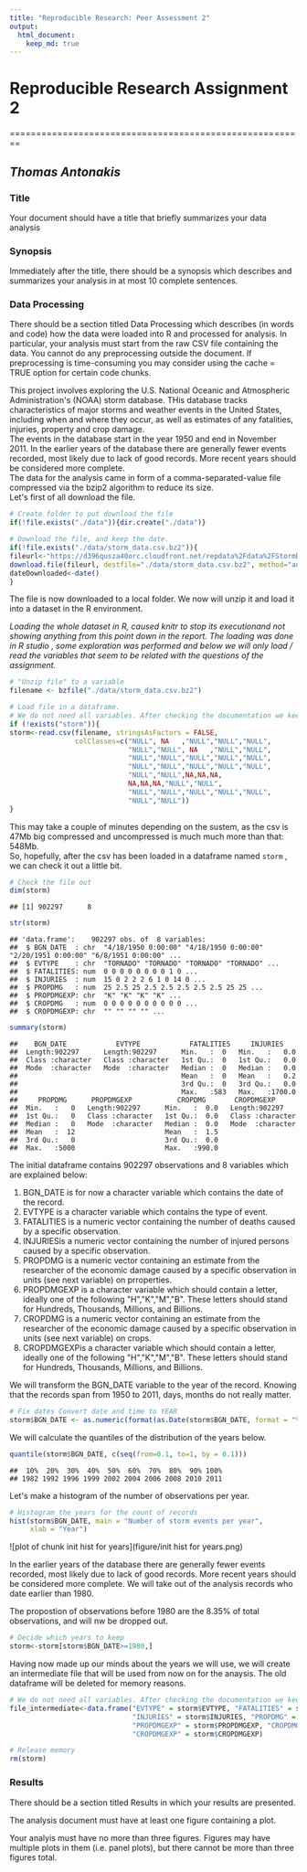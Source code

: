 ```yaml
---
title: "Reproducible Research: Peer Assessment 2"
output: 
  html_document:
    keep_md: true
---
```




# Reproducible Research Assignment 2
========================================================

## *Thomas Antonakis*

### Title

Your document should have a title that briefly summarizes your data analysis


### Synopsis

Immediately after the title, there should be a synopsis which describes and summarizes your analysis in at most 10 complete sentences.

### Data Processing

There should be a section titled Data Processing which describes (in words and code) how the data were loaded into R and processed for analysis. In particular, your analysis must start from the raw CSV file containing the data. You cannot do any preprocessing outside the document. If preprocessing is time-consuming you may consider using the cache = TRUE option for certain code chunks.

This project involves exploring the U.S. National Oceanic and Atmospheric Administration's (NOAA) storm database. THis database tracks characteristics of major storms and weather events in the United States, including when and where they occur, as well as estimates of any fatalities, injuries, property and crop damage.  
The events in the database start in the year 1950 and end in November 2011. In the earlier years of the database there are generally fewer events recorded, most likely due to lack of good records. More recent years should be considered more complete.  
The data for the  analysis came in form of a comma-separated-value file compressed via the bzip2 algorithm to reduce its size.  
Let's first of all download the file.  

```r
# Create folder to put download the file
if(!file.exists("./data")){dir.create("./data")}

# Download the file, and keep the date. 
if(!file.exists("./data/storm_data.csv.bz2")){
fileurl<-"https://d396qusza40orc.cloudfront.net/repdata%2Fdata%2FStormData.csv.bz2"
download.file(fileurl, destfile="./data/storm_data.csv.bz2", method="auto")
dateDownloaded<-date()
}
```

The file is now downloaded to a local folder. We now will unzip it and load it into a dataset in the R environment.  

*Loading the whole dataset in R, caused knitr to stop its executionand not showing anything from this point down in the report. The loading was done in R studio , some exploration was performed and below we will only load / read the variables that seem to be related with the questions of the assignment.*  


```r
# "Unzip file" to a variable
filename <- bzfile("./data/storm_data.csv.bz2")

# Load file in a dataframe. 
# We do not need all variables. After checking the documentation we keep the following
if (!exists("storm")){
storm<-read.csv(filename, stringsAsFactors = FALSE, 
                colClasses=c("NULL", NA   ,"NULL","NULL","NULL",
                             "NULL","NULL", NA   ,"NULL","NULL",
                             "NULL","NULL","NULL","NULL","NULL",
                             "NULL","NULL","NULL","NULL","NULL",
                             "NULL","NULL",NA,NA,NA,
                             NA,NA,NA,"NULL","NULL",
                             "NULL","NULL","NULL","NULL","NULL",
                             "NULL","NULL"))
}
```

This may take a couple of minutes depending on the sustem, as the csv is 47Mb big compressed and uncompressed is much much more than that: 548Mb.  
So, hopefully, after the csv has been loaded in a dataframe named `storm` , we can check it out a little bit.


```r
# Check the file out
dim(storm)
```

```
## [1] 902297      8
```

```r
str(storm)
```

```
## 'data.frame':	902297 obs. of  8 variables:
##  $ BGN_DATE  : chr  "4/18/1950 0:00:00" "4/18/1950 0:00:00" "2/20/1951 0:00:00" "6/8/1951 0:00:00" ...
##  $ EVTYPE    : chr  "TORNADO" "TORNADO" "TORNADO" "TORNADO" ...
##  $ FATALITIES: num  0 0 0 0 0 0 0 0 1 0 ...
##  $ INJURIES  : num  15 0 2 2 2 6 1 0 14 0 ...
##  $ PROPDMG   : num  25 2.5 25 2.5 2.5 2.5 2.5 2.5 25 25 ...
##  $ PROPDMGEXP: chr  "K" "K" "K" "K" ...
##  $ CROPDMG   : num  0 0 0 0 0 0 0 0 0 0 ...
##  $ CROPDMGEXP: chr  "" "" "" "" ...
```

```r
summary(storm)
```

```
##    BGN_DATE            EVTYPE            FATALITIES     INJURIES     
##  Length:902297      Length:902297      Min.   :  0   Min.   :   0.0  
##  Class :character   Class :character   1st Qu.:  0   1st Qu.:   0.0  
##  Mode  :character   Mode  :character   Median :  0   Median :   0.0  
##                                        Mean   :  0   Mean   :   0.2  
##                                        3rd Qu.:  0   3rd Qu.:   0.0  
##                                        Max.   :583   Max.   :1700.0  
##     PROPDMG      PROPDMGEXP           CROPDMG       CROPDMGEXP       
##  Min.   :   0   Length:902297      Min.   :  0.0   Length:902297     
##  1st Qu.:   0   Class :character   1st Qu.:  0.0   Class :character  
##  Median :   0   Mode  :character   Median :  0.0   Mode  :character  
##  Mean   :  12                      Mean   :  1.5                     
##  3rd Qu.:   0                      3rd Qu.:  0.0                     
##  Max.   :5000                      Max.   :990.0
```

The initial dataframe contains 902297 observations and 8 variables which are explained below:  
1. BGN_DATE is for now a character variable which contains the date of the record.  
2. EVTYPE is a character variable which contains the type of event.  
3. FATALITIES is a numeric vector containing the number of deaths caused by a specific observation.  
4. INJURIESis a numeric vector containing the number of injured persons caused by a specific observation.  
5. PROPDMG is a numeric vector containing an estimate from the researcher of the economic damage caused by a specific observation in units (see next variable) on prroperties.  
6. PROPDMGEXP is a character variable which should contain a letter, ideally one of the following "H","K","M","B". These letters should stand for Hundreds, Thousands, Millions, and Billions.  
7. CROPDMG is a numeric vector containing an estimate from the researcher of the economic damage caused by a specific observation in units (see next variable) on crops.
8. CROPDMGEXPis a character variable which should contain a letter, ideally one of the following "H","K","M","B". These letters should stand for Hundreds, Thousands, Millions, and Billions.  

We will transform the BGN_DATE variable to the year of the record. Knowing that the records span from 1950 to 2011, days, months do not really matter.


```r
# Fix dates Convert date and time to YEAR
storm$BGN_DATE <- as.numeric(format(as.Date(storm$BGN_DATE, format = "%m/%d/%Y %H:%M:%S"), "%Y"))
```

We will calculate the quantiles of the distribution of the years below.

```r
quantile(storm$BGN_DATE, c(seq(from=0.1, to=1, by = 0.1)))
```

```
##  10%  20%  30%  40%  50%  60%  70%  80%  90% 100% 
## 1982 1992 1996 1999 2002 2004 2006 2008 2010 2011
```

Let's make a histogram of the number of observations per year.

```r
# Histogram the years for the count of records 
hist(storm$BGN_DATE, main = "Number of storm events per year", 
     xlab = "Year")
```

![plot of chunk init hist for years](figure/init hist for years.png) 

In the earlier years of the database there are generally fewer events recorded, most likely due to lack of good records. More recent years should be considered more complete.  We will take out of the analysis records who date earlier than 1980.  

The propostion of observations before 1980 are the 8.35% of total observations, and will nw be dropped out.  


```r
# Decide which years to keep
storm<-storm[storm$BGN_DATE>=1980,]
```

Having now made up our minds about the years we will use, we will create an intermediate file that will be used from now on for the anaysis. The old dataframe will be deleted for memory reasons.


```r
# We do not need all variables. After checking the documentation we keep the following
file_intermediate<-data.frame("EVTYPE" = storm$EVTYPE, "FATALITIES" = storm$FATALITIES,
                              "INJURIES" = storm$INJURIES, "PROPDMG" = storm$PROPDMG, 
                              "PROPDMGEXP" = storm$PROPDMGEXP, "CROPDMG" = storm$CROPDMG, 
                              "CROPDMGEXP" = storm$CROPDMGEXP)

# Release memory
rm(storm)
```


### Results

There should be a section titled Results in which your results are presented.

The analysis document must have at least one figure containing a plot.

Your analyis must have no more than three figures. Figures may have multiple plots in them (i.e. panel plots), but there cannot be more than three figures total.

